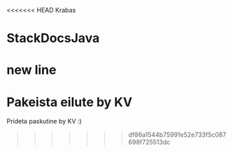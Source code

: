 <<<<<<< HEAD
Krabas
# StackDocsJava
new line
=======
# Pakeista eilute by KV

Prideta paskutine by KV :)
>>>>>>> df86a1544b75991e52e733f5c087698f725513dc
